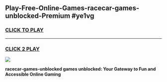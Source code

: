 
## Play-Free-Online-Games-racecar-games-unblocked-Premium #ye1vg
<h3>
<a href="https://premium.freeplayer.one?title=racecar-games-unblocked&ref=8M">CLICK TO PLAY</a></h3>
<hr>

<h3>
<a href="https://premium.freeplayer.one?title=racecar-games-unblocked&ref=8M">CLICK 2 PLAY</a>
  
</h3>

<a href="https://premium.freeplayer.one?title=racecar-games-unblocked&ref=8M"><img src="https://clearcache.store/games.png"></a>


**racecar-games-unblocked games unblocked: Your Gateway to Fun and Accessible Online Gaming**
